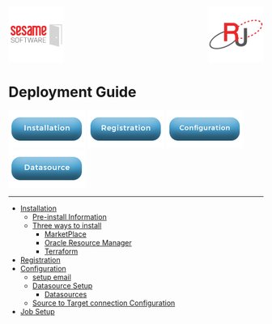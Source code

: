 [![Logo](images/SesameLogo110x110.png)](http://www.sesamesoftware.com) <img align=right src="images/RJOrbit110x110.png">

# Deployment Guide

[![Installation](images/Button_Installation.png)](guides/installguide.md) [![Registration](images/Button_Registration.png)](guides/RegistrationGuide.md) [![Configuration](images/Button_Configuration.png)](guides/configurationGuide.md) [![Datasource](images/Button_Datasource.png)](guides/DataasourceGuide.md)

---

* [Installation](guides/installguide.md)
  * [Pre-install Information](guides/installguide.md##Pre-Install)
  * [Three ways to install](guides/installguide.md##Install)
    * [MarketPlace](guides/installWithMarketPlace.md)
    * [Oracle Resource Manager](guides/installwithORM.md)
    * [Terraform](guides/installwithTerraform.md)
* [Registration](guides/RegistrationGuide.md)
* [Configuration](guides/configurationGuide.md)
  * [setup email](guides/configurationGuide.md#Relational-Junction-Global-Settings)
  * [Datasource Setup](guides/configurationGuide.md#RJ-Warehouse-Oracle-Datasource-Setup)
    * [Datasources](Datasources/README.md)
  * [Source to Target connection Configuration](guides/configurationGuide.md#RJ-Warehouse-Datasource-Connection-Configuration)
* [Job Setup](guides/configurationGuide.md#RJWarehouse-Job-Setup)
